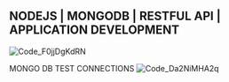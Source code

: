 ## NODEJS | MONGODB | RESTFUL API | APPLICATION DEVELOPMENT 

![Code_F0jjDgKdRN](https://github.com/user-attachments/assets/b7477918-ba1c-49d6-9d6a-f0bf080258d4)

MONGO DB TEST CONNECTIONS 
![Code_Da2NiMHA2q](https://github.com/user-attachments/assets/f1365da2-da54-4dc7-84dd-58a28cf4e820)
